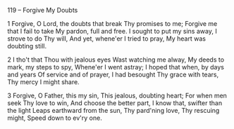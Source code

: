 119 – Forgive My Doubts


1
Forgive, O Lord, the doubts that break
Thy promises to me;
Forgive me that I fail to take 
My pardon, full and free.
I sought to put my sins away,
I strove to do Thy will,
And yet, whene'er I tried to pray,
My heart was doubting still.

2
I tho't that Thou with jealous eyes
Wast watching me alway,
My deeds to mark, my steps to spy,
Whene'er I went astray;
I hoped that when, by days and years
Of service and of prayer,
I had besought Thy grace with tears,
Thy mercy I might share.

3
Forgive, O Father, this my sin,
This jealous, doubting heart;
For when men seek Thy love to win,
And choose the better part,
I know that, swifter than the light
Leaps earthward from the sun,
Thy pard'ning love,
Thy rescuing might,
Speed down to ev'ry one.
